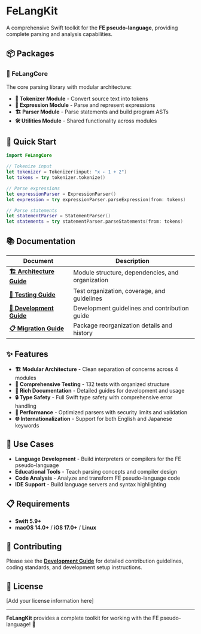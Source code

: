 # FeLangKit

A comprehensive Swift toolkit for the **FE pseudo-language**, providing complete parsing and analysis capabilities.

## 📦 Packages

### 🎯 FeLangCore
The core parsing library with modular architecture:
- **📝 Tokenizer Module** - Convert source text into tokens
- **🔢 Expression Module** - Parse and represent expressions  
- **🏗️ Parser Module** - Parse statements and build program ASTs
- **🛠️ Utilities Module** - Shared functionality across modules

## 🚀 Quick Start

```swift
import FeLangCore

// Tokenize input
let tokenizer = Tokenizer(input: "x ← 1 + 2")
let tokens = try tokenizer.tokenize()

// Parse expressions
let expressionParser = ExpressionParser()
let expression = try expressionParser.parseExpression(from: tokens)

// Parse statements
let statementParser = StatementParser()
let statements = try statementParser.parseStatements(from: tokens)
```

## 📚 Documentation

| Document | Description |
|----------|-------------|
| **[🏗️ Architecture Guide](docs/ARCHITECTURE.md)** | Module structure, dependencies, and organization |
| **[🧪 Testing Guide](docs/TESTING.md)** | Test organization, coverage, and guidelines |
| **[👥 Development Guide](docs/DEVELOPMENT.md)** | Development guidelines and contribution guide |
| **[📋 Migration Guide](docs/MIGRATION.md)** | Package reorganization details and history |

## ✨ Features

- **🏗️ Modular Architecture** - Clean separation of concerns across 4 modules
- **🧪 Comprehensive Testing** - 132 tests with organized structure
- **📖 Rich Documentation** - Detailed guides for development and usage
- **🔒 Type Safety** - Full Swift type safety with comprehensive error handling
- **🚀 Performance** - Optimized parsers with security limits and validation
- **🌐 Internationalization** - Support for both English and Japanese keywords

## 🎯 Use Cases

- **Language Development** - Build interpreters or compilers for the FE pseudo-language
- **Educational Tools** - Teach parsing concepts and compiler design
- **Code Analysis** - Analyze and transform FE pseudo-language code
- **IDE Support** - Build language servers and syntax highlighting

## 📋 Requirements

- **Swift 5.9+**
- **macOS 14.0+** / **iOS 17.0+** / **Linux**

## 🤝 Contributing

Please see the **[Development Guide](docs/DEVELOPMENT.md)** for detailed contribution guidelines, coding standards, and development setup instructions.

## 📄 License

[Add your license information here]

---

**FeLangKit** provides a complete toolkit for working with the FE pseudo-language! 🎉